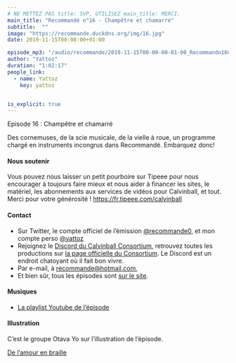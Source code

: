 ```yaml
---
# NE METTEZ PAS title: SVP. UTILISEZ main_title: MERCI.
main_title: "Recommandé n°16 - Champêtre et chamarré"
subtitle:  ""
image: "https://recommande.duckdns.org/img/16.jpg"
date: 2019-11-15T00:00:00+01:00

episode_mp3: "/audio/recommande/2019-11-15T00-00-00-01-00_Recommandn16Champtreetchamarr.mp3"
author: "Yattoz"
duration: "1:02:17"
people_link: 
  - name: Yattoz
    key: yattoz


is_explicit: true
---
```


<PodcastHeader/>

<!-- ECRIRE LA DESCRIPTION DE L'EPISODE SOUS CETTE LIGNE -->


 Episode 16 : Champêtre et chamarré 

<p>Des cornemuses, de la scie musicale, de la vielle à roue, un programme chargé en instruments incongrus dans Recommandé. Embarquez donc!</p>

<h4>Nous soutenir</h4>

<p>Vous pouvez nous laisser un petit pourboire sur Tipeee pour nous encourager à toujours faire mieux et nous aider à financer les sites, le matériel, les abonnements aux services de vidéos pour Calvinball, et tout. Merci pour votre générosité ! <a href="https://fr.tipeee.com/calvinball" rel="nofollow">https://fr.tipeee.com/calvinball</a></p>

<h4>Contact</h4>

<ul>
  <li>Sur Twitter, le compte officiel de l’émission <a href="https://twitter.com/recommande0" rel="nofollow">@recommande0</a>, et mon compte perso <a href="https://twitter.com/yattoz" rel="nofollow">@yattoz</a></li>
  <li>Rejoignez le <a href="https://discord.gg/4RnA9v7" rel="nofollow">Discord du Calvinball Consortium</a>, retrouvez toutes les productions sur <a href="https://calvinballradio.wordpress.com/" rel="nofollow">la page officielle du Consortium</a>. Le Discord est un endroit chatoyant où il fait bon vivre.</li>
  <li>Par e-mail, à <a href="mailto:recommande@hotmail.com" rel="nofollow">recommande@hotmail.com</a>,</li>
  <li>Et bien sûr, tous les épisodes sont <a href="https://recommande.duckdns.org" rel="nofollow">sur le site</a>.</li>
</ul>

<h4>Musiques</h4>

<ul>
  <li><a href="https://www.youtube.com/playlist?list=PLNjXbZkItxtZ267rodIcXHVojJG8f7jLd" rel="nofollow">La playlist Youtube de l’épisode</a></li>
</ul>

<h4>Illustration</h4>

<p>C’est le groupe Otava Yo sur l’illustration de l’épisode.</p>

<p><a href="https://www.youtube.com/watch?v=rBDe8R0MoMk" rel="nofollow">De l’amour en braille</a></p>


